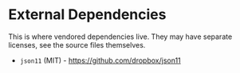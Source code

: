 # External Dependencies

This is where vendored dependencies live. They may have separate licenses, see
the source files themselves.

  - `json11` (MIT) - <https://github.com/dropbox/json11>
